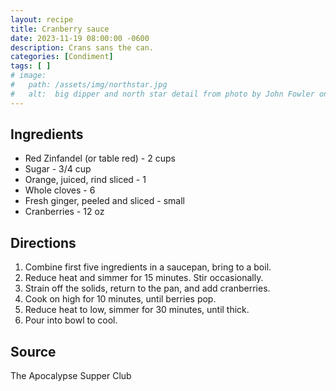 ```yaml
---
layout: recipe
title: Cranberry sauce
date: 2023-11-19 08:00:00 -0600
description: Crans sans the can.
categories: [Condiment]
tags: [ ]
# image:  
#   path: /assets/img/northstar.jpg
#   alt:  big dipper and north star detail from photo by John Fowler on Unsplash
---
```


## Ingredients
- Red Zinfandel (or table red) - 2 cups
- Sugar - 3/4 cup
- Orange, juiced, rind sliced - 1
- Whole cloves - 6
- Fresh ginger, peeled and sliced - small
- Cranberries - 12 oz

## Directions
1. Combine first five ingredients in a saucepan, bring to a boil. 
1. Reduce heat and simmer for 15 minutes. Stir occasionally. 
1. Strain off the solids, return to the pan, and add cranberries.
1. Cook on high for 10 minutes, until berries pop.
1. Reduce heat to low, simmer for 30 minutes, until thick.
1. Pour into bowl to cool.

## Source
The Apocalypse Supper Club
